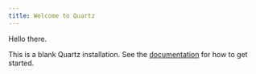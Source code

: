 ```yaml
---
title: Welcome to Quartz
---
```

Hello there. 

This is a blank Quartz installation.
See the [documentation](https://quartz.jzhao.xyz) for how to get started.
